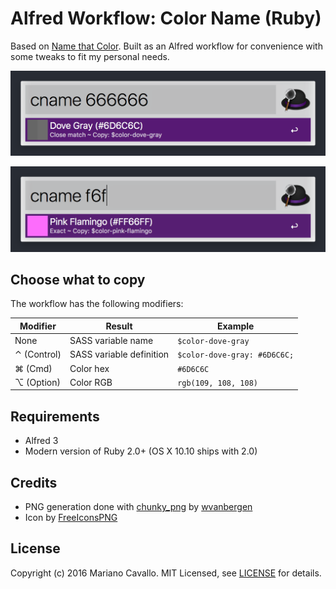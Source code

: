 # Alfred Workflow: Color Name (Ruby)

Based on [Name that Color](http://chir.ag/projects/name-that-color/). Built as an Alfred workflow for convenience with some tweaks to fit my personal needs.

![](https://raw.githubusercontent.com/mcavallo/alfred-color-name-ruby/master/assets/screenshot_001.png)

![](https://raw.githubusercontent.com/mcavallo/alfred-color-name-ruby/master/assets/screenshot_002.png)


## Choose what to copy

The workflow has the following modifiers:

Modifier | Result | Example
-------- | ------ | -------
None | SASS variable name | `$color-dove-gray`
⌃ (Control) | SASS variable definition | `$color-dove-gray: #6D6C6C;`
⌘ (Cmd) | Color hex | `#6D6C6C`
⌥ (Option) | Color RGB | `rgb(109, 108, 108)`


## Requirements

- Alfred 3
- Modern version of Ruby 2.0+ (OS X 10.10 ships with 2.0)


## Credits

- PNG generation done with [chunky_png](https://github.com/wvanbergen/chunky_png) by [wvanbergen](https://github.com/wvanbergen)
- Icon by [FreeIconsPNG](http://www.freeiconspng.com/free-images/color-icon-12533)


## License

Copyright (c) 2016 Mariano Cavallo. MIT Licensed, see [LICENSE](https://raw.githubusercontent.com/mcavallo/alfred-color-name-ruby/master/LICENSE) for details.
